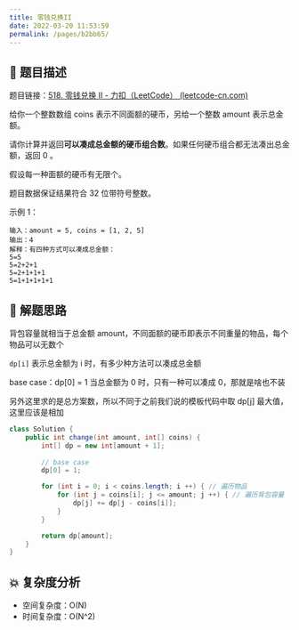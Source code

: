 ```yaml
---
title: 零钱兑换II
date: 2022-03-20 11:53:59
permalink: /pages/b2bb65/
---
```

## 📃 题目描述

题目链接：[518. 零钱兑换 II - 力扣（LeetCode） (leetcode-cn.com)](https://leetcode-cn.com/problems/coin-change-2/)

给你一个整数数组 coins 表示不同面额的硬币，另给一个整数 amount 表示总金额。

请你计算并返回**可以凑成总金额的硬币组合数**。如果任何硬币组合都无法凑出总金额，返回 0 。

假设每一种面额的硬币有无限个。 

题目数据保证结果符合 32 位带符号整数。

示例 1：

```
输入：amount = 5, coins = [1, 2, 5]
输出：4
解释：有四种方式可以凑成总金额：
5=5
5=2+2+1
5=2+1+1+1
5=1+1+1+1+1
```

## 🔔 解题思路

背包容量就相当于总金额 amount，不同面额的硬币即表示不同重量的物品，每个物品可以无数个

`dp[i]` 表示总金额为 i 时，有多少种方法可以凑成总金额

base case：dp[0] = 1 当总金额为 0 时，只有一种可以凑成 0，那就是啥也不装

另外这里求的是总方案数，所以不同于之前我们说的模板代码中取 dp[j] 最大值，这里应该是相加


```java
class Solution {
    public int change(int amount, int[] coins) {
        int[] dp = new int[amount + 1];
		
        // base case
        dp[0] = 1;

        for (int i = 0; i < coins.length; i ++) { // 遍历物品
            for (int j = coins[i]; j <= amount; j ++) { // 遍历背包容量
                dp[j] += dp[j - coins[i]];
            }
        }

        return dp[amount];
    }
}
```

## 💥 复杂度分析

- 空间复杂度：O(N)
- 时间复杂度：O(N^2)

